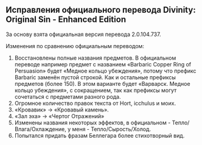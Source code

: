 Исправления официального перевода Divinity: Original Sin - Enhanced Edition
---------------------------------------------------------------------------

За основу взята официальная версия перевода 2.0.104.737.

Изменения по сравнению официальным переводом:

1. Восстановлены полные названия предметов. В официальном переводе например предмет с названием «Barbaric Copper Ring of Persuasion» будет «Медное кольцо убеждения», потому что префикс Barbaric заменён пустой строкой. Как и остальные префиксы предметов (более 150). В этом варианте будет «Варварск. Медное кольцо убеждения», с сокращением, так как префиксы могут сочетаться с предметами разного рода.
2. Огромное количество правок текста от Hort, icchulus и моих.
3. «Кровавик» -> «Кровавый камень».
4. «Зал эха» -> «Чертог Отражений»
5. Изменены названия некоторых эффектов, в официальном - Тепло/Влага/Охлаждение, у меня - Тепло/Сырость/Холод.
6. Попытался придать фразам Беллегара более стихотворный вид.
